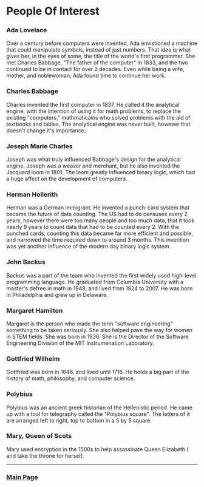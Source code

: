 # People Of Interest

### Ada Lovelace
Over a century before computers were invented, Ada envistioned a machine that could manipulate symbols, instead of just numbers. That idea is what gives her, in the eyes of some, the title of the world's first programmer. She met Charles Babbage, "The father of the computer" in 1833, and the two continued to be in contact for over 2 decades. Even while being a wife, mother, and noblewoman, Ada found time to continue her work.  

### Charles Babbage
Charles invented the first computer in 1837. He called it the analytical engine, with the intention of using it for math problems, to replace the existing "computers," mathmaticains who solved problems with the aid of textbooks and tables. The analytical engine was never built, however that doesn't change it's importance. 

### Joseph Marie Charles
Joseph was what truly influenced Babbage's design for the analytical engine. Joseph was a weaver and merchant, but he also invented the Jacquard loom in 1801. The loom greatly influenced binary logic, which had a huge affect on the development of computers. 

### Herman Hollerith
Herman was a German immigrant. He invented a punch-card system that became the future of data counting. The US had to do censuses every 2 years, however there were too many people and too much data, that it took nearly 9 years to count data that had to be counted every 2. With the punched cards, counting this data became far more efficient and possible, and narrowed the time required down to around 3 months. This invention was yet another influence of the modern day binary logic system.

### John Backus
Backus was a part of the team who invented the first widely used high-level programming language. He graduated from Columbia University with a master's defree in math in 1949, and lived from 1924 to 2007. He was born in Philadelphia and grew up in Delaware. 

### Margaret Hamilton
Margaret is the person who made the term "software engineering" something to be taken seriously. She also helped pave the way for women in STEM fields. She was born in 1936. She is the Director of the Software Engineering Division of the MIT Instrumenation Laboratory. 

### Gottfried Wilhelm
Gottfried was born in 1646, and lived until 1716. He holds a big part of the history of math, philosophy, and computer science.

### Polybius
Polybius was an ancient greek historian of the Hellenistic period. He came up with a tool for telegraphy called the "Polybius square". The letters of it are arranged left to right, top to bottom in a 5 by 5 square.

### Mary, Queen of Scots
Mary used encryption in the 1500s to help assassinate Queen Elizabeth I and take the throne for herself.
___

### [Main Page](https://worreaud000.github.io/cs1)
